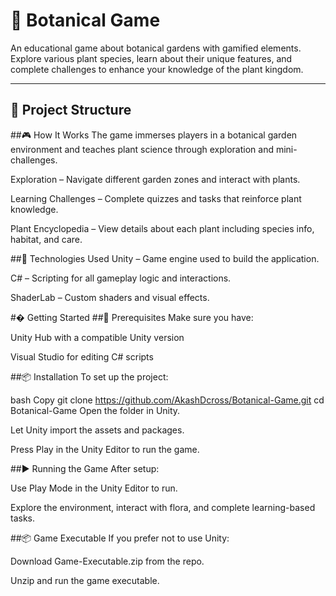 # 🌿 Botanical Game

An educational game about botanical gardens with gamified elements. Explore various plant species, learn about their unique features, and complete challenges to enhance your knowledge of the plant kingdom.

---

## 📂 Project Structure

 
##🎮 How It Works
The game immerses players in a botanical garden environment and teaches plant science through exploration and mini-challenges.

Exploration – Navigate different garden zones and interact with plants.

Learning Challenges – Complete quizzes and tasks that reinforce plant knowledge.

Plant Encyclopedia – View details about each plant including species info, habitat, and care.

##🧠 Technologies Used
Unity – Game engine used to build the application.

C# – Scripting for all gameplay logic and interactions.

ShaderLab – Custom shaders and visual effects.

#� Getting Started
##🔧 Prerequisites
Make sure you have:

Unity Hub with a compatible Unity version

Visual Studio for editing C# scripts

##📦 Installation
To set up the project:

bash
Copy
git clone https://github.com/AkashDcross/Botanical-Game.git
cd Botanical-Game
Open the folder in Unity.

Let Unity import the assets and packages.

Press Play in the Unity Editor to run the game.

##▶️ Running the Game
After setup:

Use Play Mode in the Unity Editor to run.

Explore the environment, interact with flora, and complete learning-based tasks.

##📦 Game Executable
If you prefer not to use Unity:

Download Game-Executable.zip from the repo.

Unzip and run the game executable.
